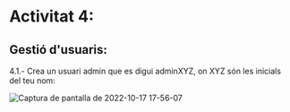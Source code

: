 # Activitat 4:


## Gestió d'usuaris:



4.1.- Crea un usuari admin que es digui adminXYZ, on XYZ són les inicials del teu nom:

![Captura de pantalla de 2022-10-17 17-56-07](https://user-images.githubusercontent.com/114423170/196225321-02727705-b88d-410b-8b4a-1340a1fe9cf8.png)


